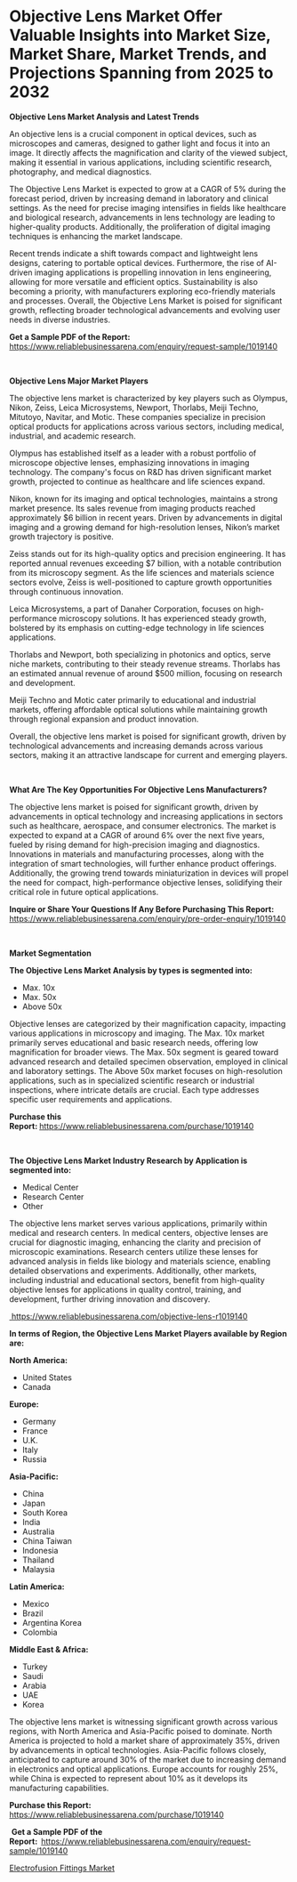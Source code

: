 <p><h1>Objective Lens Market Offer Valuable Insights into Market Size, Market Share, Market Trends, and Projections Spanning from 2025 to 2032</h1></p><p><strong>Objective Lens Market Analysis and Latest Trends</strong></p>
<p><p>An objective lens is a crucial component in optical devices, such as microscopes and cameras, designed to gather light and focus it into an image. It directly affects the magnification and clarity of the viewed subject, making it essential in various applications, including scientific research, photography, and medical diagnostics.</p><p>The Objective Lens Market is expected to grow at a CAGR of 5% during the forecast period, driven by increasing demand in laboratory and clinical settings. As the need for precise imaging intensifies in fields like healthcare and biological research, advancements in lens technology are leading to higher-quality products. Additionally, the proliferation of digital imaging techniques is enhancing the market landscape.</p><p>Recent trends indicate a shift towards compact and lightweight lens designs, catering to portable optical devices. Furthermore, the rise of AI-driven imaging applications is propelling innovation in lens engineering, allowing for more versatile and efficient optics. Sustainability is also becoming a priority, with manufacturers exploring eco-friendly materials and processes. Overall, the Objective Lens Market is poised for significant growth, reflecting broader technological advancements and evolving user needs in diverse industries.</p></p>
<p><strong>Get a Sample PDF of the Report:&nbsp;</strong> <a href="https://www.reliablebusinessarena.com/enquiry/request-sample/1019140?utm_campaign=2288&utm_medium=2&utm_source=Github&utm_content=ia&utm_term=17022025&utm_id=objective-lens">https://www.reliablebusinessarena.com/enquiry/request-sample/1019140</a></p>
<p>&nbsp;</p>
<p><strong>Objective Lens Major Market Players</strong></p>
<p><p>The objective lens market is characterized by key players such as Olympus, Nikon, Zeiss, Leica Microsystems, Newport, Thorlabs, Meiji Techno, Mitutoyo, Navitar, and Motic. These companies specialize in precision optical products for applications across various sectors, including medical, industrial, and academic research.</p><p>Olympus has established itself as a leader with a robust portfolio of microscope objective lenses, emphasizing innovations in imaging technology. The company's focus on R&D has driven significant market growth, projected to continue as healthcare and life sciences expand.</p><p>Nikon, known for its imaging and optical technologies, maintains a strong market presence. Its sales revenue from imaging products reached approximately $6 billion in recent years. Driven by advancements in digital imaging and a growing demand for high-resolution lenses, Nikon’s market growth trajectory is positive.</p><p>Zeiss stands out for its high-quality optics and precision engineering. It has reported annual revenues exceeding $7 billion, with a notable contribution from its microscopy segment. As the life sciences and materials science sectors evolve, Zeiss is well-positioned to capture growth opportunities through continuous innovation.</p><p>Leica Microsystems, a part of Danaher Corporation, focuses on high-performance microscopy solutions. It has experienced steady growth, bolstered by its emphasis on cutting-edge technology in life sciences applications.</p><p>Thorlabs and Newport, both specializing in photonics and optics, serve niche markets, contributing to their steady revenue streams. Thorlabs has an estimated annual revenue of around $500 million, focusing on research and development.</p><p>Meiji Techno and Motic cater primarily to educational and industrial markets, offering affordable optical solutions while maintaining growth through regional expansion and product innovation.</p><p>Overall, the objective lens market is poised for significant growth, driven by technological advancements and increasing demands across various sectors, making it an attractive landscape for current and emerging players.</p></p>
<p>&nbsp;</p>
<p><strong>What Are The Key Opportunities For Objective Lens Manufacturers?</strong></p>
<p><p>The objective lens market is poised for significant growth, driven by advancements in optical technology and increasing applications in sectors such as healthcare, aerospace, and consumer electronics. The market is expected to expand at a CAGR of around 6% over the next five years, fueled by rising demand for high-precision imaging and diagnostics. Innovations in materials and manufacturing processes, along with the integration of smart technologies, will further enhance product offerings. Additionally, the growing trend towards miniaturization in devices will propel the need for compact, high-performance objective lenses, solidifying their critical role in future optical applications.</p></p>
<p><strong>Inquire or Share Your Questions If Any Before Purchasing This Report:</strong> <a href="https://www.reliablebusinessarena.com/enquiry/pre-order-enquiry/1019140?utm_campaign=2288&utm_medium=2&utm_source=Github&utm_content=ia&utm_term=17022025&utm_id=objective-lens">https://www.reliablebusinessarena.com/enquiry/pre-order-enquiry/1019140</a></p>
<p>&nbsp;</p>
<p><strong>Market Segmentation</strong></p>
<p><strong>The Objective Lens Market Analysis by types is segmented into:</strong></p>
<p><ul><li>Max. 10x</li><li>Max. 50x</li><li>Above 50x</li></ul></p>
<p><p>Objective lenses are categorized by their magnification capacity, impacting various applications in microscopy and imaging. The Max. 10x market primarily serves educational and basic research needs, offering low magnification for broader views. The Max. 50x segment is geared toward advanced research and detailed specimen observation, employed in clinical and laboratory settings. The Above 50x market focuses on high-resolution applications, such as in specialized scientific research or industrial inspections, where intricate details are crucial. Each type addresses specific user requirements and applications.</p></p>
<p><strong>Purchase this Report:&nbsp;</strong><a href="https://www.reliablebusinessarena.com/purchase/1019140?utm_campaign=2288&utm_medium=2&utm_source=Github&utm_content=ia&utm_term=17022025&utm_id=objective-lens">https://www.reliablebusinessarena.com/purchase/1019140</a></p>
<p>&nbsp;</p>
<p><strong>The Objective Lens Market Industry Research by Application is segmented into:</strong></p>
<p><ul><li>Medical Center</li><li>Research Center</li><li>Other</li></ul></p>
<p><p>The objective lens market serves various applications, primarily within medical and research centers. In medical centers, objective lenses are crucial for diagnostic imaging, enhancing the clarity and precision of microscopic examinations. Research centers utilize these lenses for advanced analysis in fields like biology and materials science, enabling detailed observations and experiments. Additionally, other markets, including industrial and educational sectors, benefit from high-quality objective lenses for applications in quality control, training, and development, further driving innovation and discovery.</p></p>
<p><a href="https://www.reliablebusinessarena.com/objective-lens-r1019140?utm_campaign=2288&utm_medium=2&utm_source=Github&utm_content=ia&utm_term=17022025&utm_id=objective-lens">&nbsp;https://www.reliablebusinessarena.com/objective-lens-r1019140</a></p>
<p><strong>In terms of Region, the Objective Lens Market Players available by Region are:</strong></p>
<p>
    <p> <strong> North America: </strong>
        <ul>
            <li>United States</li>
            <li>Canada</li>
        </ul>
        </p> 
    <p> <strong> Europe: </strong>
        <ul>
            <li>Germany</li>
            <li>France</li>
            <li>U.K.</li>
            <li>Italy</li>
            <li>Russia</li>
        </ul>
        </p> 
    <p> <strong> Asia-Pacific: </strong>
        <ul>
            <li>China</li>
            <li>Japan</li>
            <li>South Korea</li>
            <li>India</li>
            <li>Australia</li>
            <li>China Taiwan</li>
            <li>Indonesia</li>
            <li>Thailand</li>
            <li>Malaysia</li>
        </ul>
        </p> 
    <p> <strong> Latin America: </strong>
        <ul>
            <li>Mexico</li>
            <li>Brazil</li>
            <li>Argentina Korea</li>
            <li>Colombia</li>
        </ul>
        </p> 
    <p> <strong> Middle East & Africa: </strong>
        <ul>
            <li>Turkey</li>
            <li>Saudi</li>
            <li>Arabia</li>
            <li>UAE</li>
            <li>Korea</li>
        </ul>
    </p>
    </p>
<p><p>The objective lens market is witnessing significant growth across various regions, with North America and Asia-Pacific poised to dominate. North America is projected to hold a market share of approximately 35%, driven by advancements in optical technologies. Asia-Pacific follows closely, anticipated to capture around 30% of the market due to increasing demand in electronics and optical applications. Europe accounts for roughly 25%, while China is expected to represent about 10% as it develops its manufacturing capabilities.</p></p>
<p><strong>Purchase this Report: </strong><a href="https://www.reliablebusinessarena.com/purchase/1019140?utm_campaign=2288&utm_medium=2&utm_source=Github&utm_content=ia&utm_term=17022025&utm_id=objective-lens">https://www.reliablebusinessarena.com/purchase/1019140</a></p>
<p>&nbsp;<strong>Get a Sample PDF of the Report:&nbsp;&nbsp;</strong><a href="https://www.reliablebusinessarena.com/enquiry/request-sample/1019140?utm_campaign=2288&utm_medium=2&utm_source=Github&utm_content=ia&utm_term=17022025&utm_id=objective-lens">https://www.reliablebusinessarena.com/enquiry/request-sample/1019140</a></p>
<p><strong></strong></p>
<p><p><a href="https://github.com/krinerstormy331/Market-Research-Report-List-1/blob/main/electrofusion-fittings-market.md?utm_campaign=2288&utm_medium=2&utm_source=Github&utm_content=ia&utm_term=17022025&utm_id=objective-lens">Electrofusion Fittings Market</a></p></p>